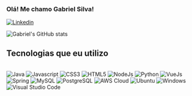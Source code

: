 ### Olá! Me chamo Gabriel Silva!

[![Linkedin](https://img.shields.io/badge/LinkedIn-0077B5?style=for-the-badge&logo=linkedin&logoColor=white)](www.linkedin.com/in/gabriel-ferreira-da-silva-a0b385233)

![Gabriel's GitHub stats](https://github-readme-stats.vercel.app/api?username=gabrielferreiradasilva04&show_icons=true&theme=dracula)

## Tecnologias que eu utilizo

<div style="display: inline_block"><br/>
    <img alt="Java" src="https://img.shields.io/badge/Java-ED8B00?style=for-the-badge&logo=openjdk&logoColor=white" />
    <img alt="Javascript" src="https://img.shields.io/badge/JavaScript-F7DF1E?style=for-the-badge&logo=javascript&logoColor=black" />
    <img alt="CSS3" src="https://img.shields.io/badge/CSS-239120?&style=for-the-badge&logo=css3&logoColor=white" />
    <img alt="HTML5" src="https://img.shields.io/badge/HTML-239120?style=for-the-badge&logo=html5&logoColor=white" />
    <img alt="NodeJs" src="https://img.shields.io/badge/Node.js-43853D?style=for-the-badge&logo=node.js&logoColor=white" />
    <img alt="Python" src="https://img.shields.io/badge/Python-14354C?style=for-the-badge&logo=python&logoColor=white" />
    <img alt="VueJs" src="https://img.shields.io/badge/Vue.js-35495E?style=for-the-badge&logo=vue.js&logoColor=4FC08D" />
    <img alt="Spring" src="https://img.shields.io/badge/Spring-6DB33F?style=for-the-badge&logo=spring&logoColor=white" />
    <img alt="MySQL" src="https://img.shields.io/badge/MySQL-00000F?style=for-the-badge&logo=mysql&logoColor=white" />
    <img alt="PostgreSQL" src="https://img.shields.io/badge/PostgreSQL-316192?style=for-the-badge&logo=postgresql&logoColor=white" />
    <img alt="AWS Cloud" src="https://img.shields.io/badge/Amazon_AWS-FF9900?style=for-the-badge&logo=amazonaws&logoColor=white" />
    <img alt="Ubuntu" src="https://img.shields.io/badge/Ubuntu-E95420?style=for-the-badge&logo=ubuntu&logoColor=white" />
    <img alt="Windows" src="https://img.shields.io/badge/Windows-0078D6?style=for-the-badge&logo=windows&logoColor=white" />
    <img alt="Visual Studio Code" src="https://img.shields.io/badge/Visual_Studio_Code-0078D4?style=for-the-badge&logo=visual%20studio%20code&logoColor=white" />
</div>
